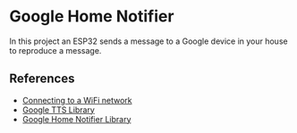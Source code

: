 # Google Home Notifier

In this project an ESP32 sends a message to a Google device in your house to reproduce a message.

## References

 - [Connecting to a WiFi network](https://techtutorialsx.com/2017/04/24/esp32-connecting-to-a-wifi-network/)
 - [Google TTS Library](https://github.com/horihiro/esp8266-google-tts)
 - [Google Home Notifier Library](https://github.com/horihiro/esp8266-google-home-notifier)
